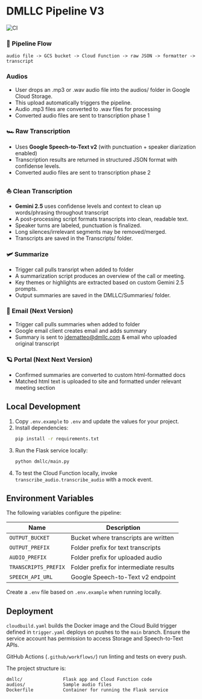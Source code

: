 # DMLLC Pipeline V3
![CI](https://github.com/OWNER/REPO/actions/workflows/test.yml/badge.svg)

### 🏁 Pipeline Flow

```
audio file -> GCS bucket -> Cloud Function -> raw JSON -> formatter -> transcript
```

### Audios

- User drops an .mp3 or .wav audio file into the audios/ folder in Google Cloud Storage.
- This upload automatically triggers the pipeline.
- Audio .mp3 files are converted to .wav files for processing
- Converted audio files are sent to transcription phase 1

### 🏎️ Raw Transcription

- Uses **Google Speech-to-Text v2** (with punctuation + speaker diarization enabled)
- Transcription results are returned in structured JSON format with confidense levels.
- Converted audio files are sent to transcription phase 2

### ⛵ Clean Transcription

- **Gemini 2.5** uses confidense levels and context to clean up words/phrasing throughout transcript
- A post-processing script formats transcripts into clean, readable text.
- Speaker turns are labeled, punctuation is finalized.
- Long silences/irrelevant segments may be removed/merged.
- Transcripts are saved in the Transcripts/ folder.

### 🛩️ Summarize

- Trigger call pulls transript when added to folder
- A summarization script produces an overview of the call or meeting.
- Key themes or highlights are extracted based on custom Gemini 2.5 prompts.
- Output summaries are saved in the DMLLC/Summaries/ folder.

### 🚀 Email (Next Version)
- Trigger call pulls summaries when added to folder
- Google email client creates email and adds summary
- Summary is sent to jdematteo@dmllc.com & email who uploaded original transcript

### 🪐 Portal (Next Next Version)
- Confirmed summaries are converted to custom html-formatted docs
- Matched html text is uploaded to site and formatted under relevant meeting section

## Local Development

1. Copy `.env.example` to `.env` and update the values for your project.
2. Install dependencies:
   ```bash
   pip install -r requirements.txt
   ```
3. Run the Flask service locally:
   ```bash
   python dmllc/main.py
   ```
4. To test the Cloud Function locally, invoke `transcribe_audio.transcribe_audio` with a mock event.

## Environment Variables

The following variables configure the pipeline:

| Name | Description |
| ---- | ----------- |
| `OUTPUT_BUCKET` | Bucket where transcripts are written |
| `OUTPUT_PREFIX` | Folder prefix for text transcripts |
| `AUDIO_PREFIX` | Folder prefix for uploaded audio |
| `TRANSCRIPTS_PREFIX` | Folder prefix for intermediate results |
| `SPEECH_API_URL` | Google Speech-to-Text v2 endpoint |

Create a `.env` file based on `.env.example` when running locally.

## Deployment

`cloudbuild.yaml` builds the Docker image and the Cloud Build trigger defined in `trigger.yaml` deploys on pushes to the `main` branch. Ensure the service account has permission to access Storage and Speech-to-Text APIs.

GitHub Actions (`.github/workflows/`) run linting and tests on every push.

The project structure is:

```
dmllc/               Flask app and Cloud Function code
audios/              Sample audio files
Dockerfile           Container for running the Flask service
```
